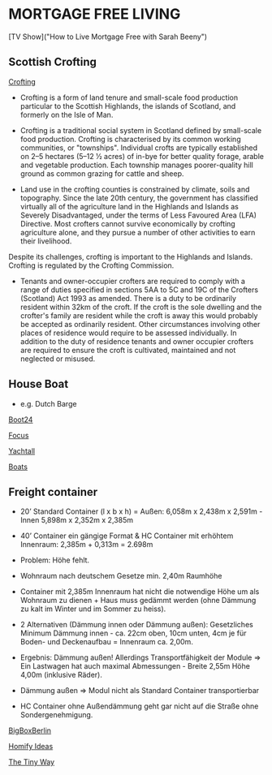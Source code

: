 # MORTGAGE FREE LIVING

[TV Show]("How to Live Mortgage Free with Sarah Beeny")

## Scottish Crofting

[Crofting](https://en.wikipedia.org/wiki/Crofting)

* Crofting is a form of land tenure and small-scale food production particular to the Scottish Highlands, the islands of Scotland, and formerly on the Isle of Man.

* Crofting is a traditional social system in Scotland defined by small-scale food production. Crofting is characterised by its common working communities, or "townships". Individual crofts are typically established on 2–5 hectares (5–12 1⁄2 acres) of in-bye for better quality forage, arable and vegetable production. Each township manages poorer-quality hill ground as common grazing for cattle and sheep.

* Land use in the crofting counties is constrained by climate, soils and topography. Since the late 20th century, the government has classified virtually all of the agriculture land in the Highlands and Islands as Severely Disadvantaged, under the terms of Less Favoured Area (LFA) Directive. Most crofters cannot survive economically by crofting agriculture alone, and they pursue a number of other activities to earn their livelihood.

Despite its challenges, crofting is important to the Highlands and Islands. Crofting is regulated by the Crofting Commission.

* Tenants and owner-occupier crofters are required to comply with a range of duties specified in sections 5AA to 5C and 19C of the Crofters (Scotland) Act 1993 as amended. There is a duty to be ordinarily resident within 32km of the croft. If the croft is the sole dwelling and the crofter's family are resident while the croft is away this would probably be accepted as ordinarily resident. Other circumstances involving other places of residence would require to be assessed individually. In addition to the duty of residence tenants and owner occupier crofters are required to ensure the croft is cultivated, maintained and not neglected or misused.

## House Boat

* e.g. Dutch Barge

[Boot24](https://www.boot24.com/motorboot/hausboot/)

[Focus](https://kleinanzeige.focus.de/boote/hausboot-kaufen-berlin.html)

[Yachtall](https://www.yachtall.com/)

[Boats](https://de.boats.com/boote-kaufen/)

## Freight container

* 20’ Standard Container (l x b x h) = Außen: 6,058m x 2,438m x 2,591m - Innen 5,898m x 2,352m x 2,385m

* 40’ Container ein gängige Format & HC Container mit erhöhtem Innenraum: 2,385m + 0,313m = 2.698m

* Problem: Höhe fehlt.

* Wohnraum nach deutschem Gesetze min. 2,40m Raumhöhe

* Container mit 2,385m Innenraum hat nicht die notwendige Höhe um als Wohnraum zu dienen + Haus muss gedämmt werden (ohne Dämmung zu kalt im Winter und im Sommer zu heiss).

* 2 Alternativen (Dämmung innen oder Dämmung außen): Gesetzliches Minimum Dämmung innen - ca. 22cm oben, 10cm unten, 4cm je für Boden- und Deckenaufbau = Innenraum ca. 2,00m.

* Ergebnis: Dämmung außen! Allerdings Transportfähigkeit der Module => Ein Lastwagen hat auch maximal Abmessungen - Breite 2,55m Höhe 4,00m (inklusive Räder).

* Dämmung außen => Modul nicht als Standard Container transportierbar

* HC Container ohne Außendämmung geht gar nicht auf die Straße ohne Sondergenehmigung.

[BigBoxBerlin](https://bigboxberlin.de/)

[Homify Ideas](https://www.homify.de/ideenbuecher/18848/die-guenstige-variante-zum-haus-containerhaus)

[The Tiny Way](https://www.tinyway.de/)
